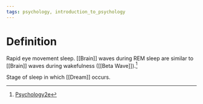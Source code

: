 ```yaml
---
tags: psychology, introduction_to_psychology
---
```


# Definition

Rapid eye movement sleep. [[Brain]] waves during REM sleep are similar to [[Brain]] waves during wakefulness ([[Beta Wave]]).[^1]

Stage of sleep in which [[Dream]] occurs.

[^1]: [Psychology2e](zotero://open-pdf/library/items/SSTBV7L5?page=129)